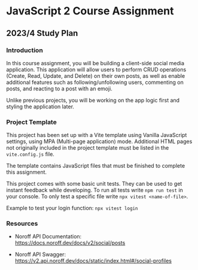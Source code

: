 #

# JavaScript 2 Course Assignment

## 2023/4 Study Plan

### Introduction

In this course assignment, you will be building a client-side social media application. This application will allow users to perform CRUD operations (Create, Read, Update, and Delete) on their own posts, as well as enable additional features such as following/unfollowing users, commenting on posts, and reacting to a post with an emoji.

Unlike previous projects, you will be working on the app logic first and styling the application later.

### Project Template

This project has been set up with a Vite template using Vanilla JavaScript settings, using MPA (Multi-page application) mode. Additional HTML pages not originally included in the project template must be listed in the `vite.config.js` file.

The template contains JavaScript files that must be finished to complete this assignment.

This project comes with some basic unit tests. They can be used to get instant feedback while developing. To run all tests write `npm run test` in your console. To only test a specific file write `npx vitest <name-of-file>`.

Example to test your login function: `npx vitest login`

### Resources

- Noroff API Documentation:  
  https://docs.noroff.dev/docs/v2/social/posts

- Noroff API Swagger:  
  https://v2.api.noroff.dev/docs/static/index.html#/social-profiles
